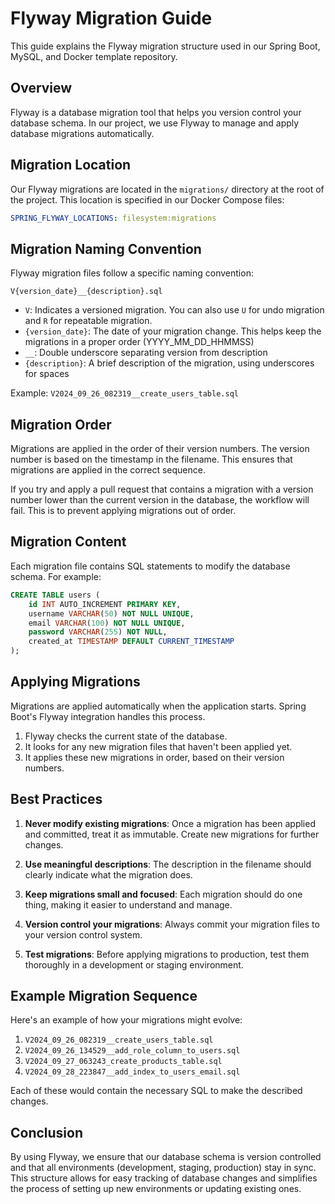 # Flyway Migration Guide

This guide explains the Flyway migration structure used in our Spring Boot, MySQL, and Docker template repository.

## Overview

Flyway is a database migration tool that helps you version control your database schema. In our project, we use Flyway to manage and apply database migrations automatically.

## Migration Location

Our Flyway migrations are located in the `migrations/` directory at the root of the project. This location is specified in our Docker Compose files:

```yaml
SPRING_FLYWAY_LOCATIONS: filesystem:migrations
```

## Migration Naming Convention

Flyway migration files follow a specific naming convention:

```
V{version_date}__{description}.sql
```

- `V`: Indicates a versioned migration. You can also use `U` for undo migration and `R` for repeatable migration.
- `{version_date}`: The date of your migration change. This helps keep the migrations in a proper order (YYYY_MM_DD_HHMMSS)
- `__`: Double underscore separating version from description
- `{description}`: A brief description of the migration, using underscores for spaces

Example: `V2024_09_26_082319__create_users_table.sql`

## Migration Order
Migrations are applied in the order of their version numbers. The version number is based on the timestamp in the filename. This ensures that migrations are applied in the correct sequence.

If you try and apply a pull request that contains a migration with a version number lower than the current version in the database, the workflow will fail. This is to prevent applying migrations out of order.

## Migration Content

Each migration file contains SQL statements to modify the database schema. For example:

```sql
CREATE TABLE users (
    id INT AUTO_INCREMENT PRIMARY KEY,
    username VARCHAR(50) NOT NULL UNIQUE,
    email VARCHAR(100) NOT NULL UNIQUE,
    password VARCHAR(255) NOT NULL,
    created_at TIMESTAMP DEFAULT CURRENT_TIMESTAMP
);
```

## Applying Migrations

Migrations are applied automatically when the application starts. Spring Boot's Flyway integration handles this process.

1. Flyway checks the current state of the database.
2. It looks for any new migration files that haven't been applied yet.
3. It applies these new migrations in order, based on their version numbers.

## Best Practices

1. **Never modify existing migrations**: Once a migration has been applied and committed, treat it as immutable. Create new migrations for further changes.

2. **Use meaningful descriptions**: The description in the filename should clearly indicate what the migration does.

3. **Keep migrations small and focused**: Each migration should do one thing, making it easier to understand and manage.

4. **Version control your migrations**: Always commit your migration files to your version control system.

5. **Test migrations**: Before applying migrations to production, test them thoroughly in a development or staging environment.

## Example Migration Sequence

Here's an example of how your migrations might evolve:

1. `V2024_09_26_082319__create_users_table.sql`
2. `V2024_09_26_134529__add_role_column_to_users.sql`
3. `V2024_09_27_063243_create_products_table.sql`
4. `V2024_09_28_223847__add_index_to_users_email.sql`

Each of these would contain the necessary SQL to make the described changes.

## Conclusion

By using Flyway, we ensure that our database schema is version controlled and that all environments (development, staging, production) stay in sync. This structure allows for easy tracking of database changes and simplifies the process of setting up new environments or updating existing ones.